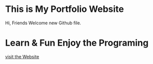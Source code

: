# This is My Portfolio Website 
Hi, Friends Welcome new Github file.
<h1>Learn & Fun Enjoy the Programing </h1>


[visit the Website](https://rahim-noob.github.io/demo/)